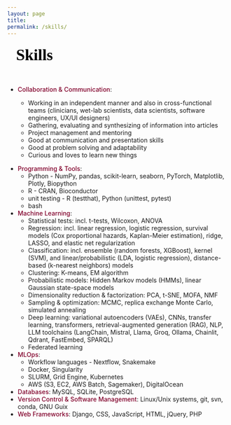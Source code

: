 ```yaml
---
layout: page
title: 
permalink: /skills/
---
```


<style>

h1, .page-title {
  font-family: 'Cormorant Garamond', serif;
    font-size: 36px;
    font-weight: bold;
    color: black;
    text-align: center;
    margin-bottom: 10px;
}
h2 {
  font-family: 'Cormorant Garamond', serif;
    font-size: 36px;
    color: black;
    line-height: 1.6;
    text-align: justify;           /* Justify the text itself */
    max-width: 600px;              /* Restrict paragraph width */
    margin: 0 auto 40px auto;      /* Center the block itself */
    padding: 0 20px;               /* Optional: adds side padding for extra visual balance */
}

.degrees {
  font-family: 'Cormorant Garamond', serif;
    font-size: 16px;
    text-transform: uppercase;
    letter-spacing: 1px;
    text-align: center;
    color: black;
    margin-bottom: 30px;
}

.intro-bio {
  font-family: 'Inter', sans-serif;
    font-size: 16px;
    color: black;
    line-height: 1.6;
    text-align: justify;           /* Justify the text itself */
    max-width: 600px;              /* Restrict paragraph width */
    margin: 0 auto 40px auto;      /* Center the block itself */
    padding: 0 20px;               /* Optional: adds side padding for extra visual balance */
}


.social-icons {
    text-align: center;
    margin: 15px 0 25px 0;
}

.social-icons a {
    display: inline-block;
    font-size: 28px; /* adjust icon size */
    color: #990033;    /* or gray if preferred */
    margin: 0 10px;  /* space between icons */
    text-decoration: none;
}

.social-icons a:hover {
    color: #555555;
}

.mytext {
  font-family: 'Inter', sans-serif;
    font-size: 16px;
    color: black;
    line-height: 1.6;
    text-align: justify;           /* Justify the text itself */
    max-width: 600px;              /* Restrict paragraph width */
    margin: 0 auto 40px auto;      /* Center the block itself */
    padding: 0 20px;               /* Optional: adds side padding for extra visual balance */

}

ol {
  font-family: 'Georgia', serif;
    font-size: 16px;
    
}
.main-content ol {
  font-family: 'Georgia', serif;
  font-size: 16px;
  margin-left: 20px;
}

ol li a {
    color: #80002a; /* your accent color */
    text-decoration: none;
}

ol li a:hover {
    text-decoration: underline;
}
/* Main ToC block */
.toc-wrapper {
    max-width: 600px;
    margin: 0 auto 40px auto;
    padding: 0 20px;
    text-align: left;
}

.toc-list {
    list-style: none;
    counter-reset: item;
    font-family: 'Georgia', serif;
    font-size: 16px;
    padding-left: 0;
}

/* List items and numbering */
.toc-list li {
    display: block;
    margin: 5px 0;
    counter-increment: item;
}

.toc-list li:before {
    content: counters(item, ".") " ";
    margin-right: 5px;
    font-weight: normal;
}

/* Nested list handling */
.toc-list ol {
    counter-reset: item;
    list-style: none;
    padding-left: 20px;
    margin: 5px 0;
}

/* Links inside the ToC */
.toc-list a {
    text-decoration: underline;
    color: #80002a;
}

.toc-list a:hover {
    color: black;
}

.software-block {
  display: flex;
  align-items: center;
  max-width: 600px;
    margin: 0 auto 40px auto;
    padding: 0 20px;
    text-align: left;
}

.software-logo {
  width: 110px;
  height: auto;
  margin-right: 20px;
}

.software-text {
  font-family: 'Cormorant Garamond', serif;
  font-size: 18px;
  color: black;
  line-height: 1.5;
}

.software-text a {
  color: #80002a;
  text-decoration: none;
}

.software-text a:hover {
  text-decoration: underline;
}

.emphasize {
  color: #80002a;  /* subtle burgundy or your brand color */
  font-weight: 500; /* medium weight for softer emphasis */
}
</style>


<h2  style="font-family: 'Cormorant Garamond', serif;">
  Skills
</h2>

<!--
<h2  style="font-family: 'Cormorant Garamond', serif;">
  Data science & omics
</h2>

<div class="mytext">

  <p>I've employed a wide range of statistical techniques to extract meaningful insights from complex datasets, including:</p>
  <ul>
  <li><span class="emphasize">Survival Analysis</span>: Kaplan-Meier estimator, Cox proportional hazards model</li>
  <li><span class="emphasize">Regression Analysis</span>: Linear regression, elastic net/ridge/LASSO</li>
  <li><span class="emphasize">Classification Methods</span>: Logistic regression, random forests, XGBoost, SVM</li>
  <li><span class="emphasize">Unsupervised Methods</span>: Hierarchical clustering, PCA, MOFA, NMF</li>
  <li><span class="emphasize">Deep learning</span>: variational autoencoders (VAEs), CNNs, transformers, retrieval-augmented generation (RAG)), federated learning </li>
</ul>
-->

<!--
  <h3>Omics data analysis</h3>
  
  <p>
    My work focuses on analyzing large-scale sequencing data with statistical methods and software tools to uncover patterns across various omics datasets, including:
  </p>
<ul>
  <li><span class="emphasize">Gene expression</span> data (RNA-seq, scRNA-seq)</li>
  <li><span class="emphasize">DNA methylation</span> profiles (Bisulfite-seq, RRBS, methylation arrays)</li>
  <li><span class="emphasize">Open chromatin</span> regions (ATAC-seq)</li>
  <li><span class="emphasize">Transcription factor binding sites</span> (ChIP-seq)</li>
  <li>Data from <span class="emphasize">specialized protocols</span> and methods, such as DRIP-seq and RDIP-seq, for detecting DNA-RNA hybrids</li>
  <li>Information on <span class="emphasize">therapies</span>, <span class="emphasize">drugs</span>, and <span class="emphasize">biomarkers</span> from internal and external clinical trial databases</li>
</ul>

</div>
-->



<!--Soft skills:-->


<ul>

<li><span class="emphasize">Collaboration & Communication</span>: </li>

<ul>
<li>Working in an independent manner and also in cross-functional teams (clinicians, wet-lab scientists, data scientists, software engineers, UX/UI designers)</li>
<li>Gathering, evaluating and synthesizing of information into articles</li>
<li>Project management and mentoring</li>
<li>Good at communication and presentation skills</li>
<li>Good at problem solving and adaptability</li>
<li>Curious and loves to learn new things</li>
</ul>

</ul>



<!--Technical skills:-->


<ul>
  <li><span class="emphasize">Programming &amp; Tools</span>: 
  
  <ul>
  <li>Python - NumPy, pandas, scikit-learn, seaborn, PyTorch, Matplotlib, Plotly, Biopython</li>
  <li>R - CRAN, Bioconductor</li>
  <!--<li>RMarkdown, Jupyter Notebooks</li>-->
  <li>unit testing - R (testthat), Python (unittest, pytest)</li>
  <li>bash</li>

  </ul>
  
  </li>
  
  <li><span class="emphasize">Machine Learning</span>: 
   <ul>
    <li>Statistical tests: incl. t-tests, Wilcoxon, ANOVA</li>
    <li>Regression: incl. linear regression, logistic regression, survival models (Cox proportional hazards, Kaplan-Meier estimation), ridge, LASSO, and elastic net regularization</li>
    <li>Classification: incl. ensemble (random forests, XGBoost), kernel (SVM), and linear/probabilistic (LDA, logistic regression), distance-based (k-nearest neighbors) models</li>
    <li>Clustering: K-means, EM algorithm</li>
    <li>Probabilistic models: Hidden Markov models (HMMs), linear Gaussian state-space models</li>
    <li>Dimensionality reduction & factorization: PCA, t-SNE, MOFA, NMF</li>
    <li>Sampling &amp; optimization: MCMC, replica exchange Monte Carlo, simulated annealing</li>
    <li>Deep learning: variational autoencoders (VAEs), CNNs, transfer learning, transformers, retrieval-augmented generation (RAG), NLP, LLM toolchains (LangChain, Mistral, Llama, Groq, Ollama, Chainlit, Qdrant, FastEmbed, SPARQL)</li>
    <li>Federated learning</li>
  </ul>
  

  
  </li>
  
  <li><span class="emphasize">MLOps</span>: 
  <ul>
  <li>Workflow languages - Nextflow, Snakemake</li>
  <li>Docker, Singularity</li>
  <li>SLURM, Grid Engine, Kubernetes</li>
  <li>AWS (S3, EC2, AWS Batch, Sagemaker), DigitalOcean</li>  </ul>
  </li>

  <li><span class="emphasize">Databases</span>: MySQL, SQLite, PostgreSQL</li>
  
  <li><span class="emphasize">Version Control &amp; Software Management</span>: Linux/Unix systems, git, svn, conda, GNU Guix</li>
  
  <li><span class="emphasize">Web Frameworks</span>: Django, CSS, JavaScript, HTML, jQuery, PHP</li>
  
</ul>



